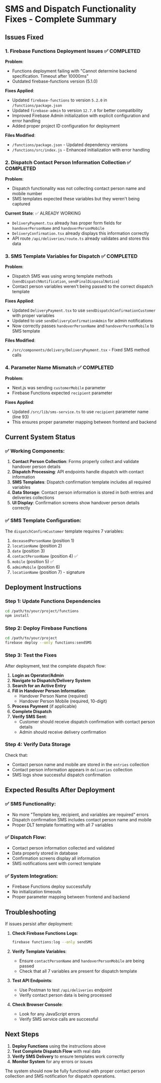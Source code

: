 # SMS and Dispatch Functionality Fixes - Complete Summary

## Issues Fixed

### 1. Firebase Functions Deployment Issues ✅ COMPLETED

**Problem**: 
- Functions deployment failing with "Cannot determine backend specification. Timeout after 10000ms"
- Outdated firebase-functions version (5.1.0)

**Fixes Applied**:
- Updated `firebase-functions` to version `5.2.0` in `/functions/package.json`
- Updated `firebase-admin` to version `12.7.0` for better compatibility
- Improved Firebase Admin initialization with explicit configuration and error handling
- Added proper project ID configuration for deployment

**Files Modified**:
- `/functions/package.json` - Updated dependency versions
- `/functions/src/index.js` - Enhanced initialization with error handling

### 2. Dispatch Contact Person Information Collection ✅ COMPLETED

**Problem**: 
- Dispatch functionality was not collecting contact person name and mobile number
- SMS templates expected these variables but they weren't being captured

**Current State**: ✅ ALREADY WORKING
- `DeliveryPayment.tsx` already has proper form fields for `handoverPersonName` and `handoverPersonMobile`
- `DeliveryConfirmation.tsx` already displays this information correctly
- API route `/api/deliveries/route.ts` already validates and stores this data

### 3. SMS Template Variables for Dispatch ✅ COMPLETED

**Problem**: 
- Dispatch SMS was using wrong template methods (`sendDispatchNotification`, `sendFinalDisposalNotice`)
- Contact person variables weren't being passed to the correct dispatch template

**Fixes Applied**:
- Updated `DeliveryPayment.tsx` to use `sendDispatchConfirmationCustomer` with proper variables
- Updated to use `sendDeliveryConfirmationAdmin` for admin notifications
- Now correctly passes `handoverPersonName` and `handoverPersonMobile` to SMS template

**Files Modified**:
- `/src/components/delivery/DeliveryPayment.tsx` - Fixed SMS method calls

### 4. Parameter Name Mismatch ✅ COMPLETED

**Problem**: 
- Next.js was sending `customerMobile` parameter
- Firebase Functions expected `recipient` parameter

**Fixes Applied**:
- Updated `/src/lib/sms-service.ts` to use `recipient` parameter name (line 93)
- This ensures proper parameter mapping between frontend and backend

## Current System Status

### ✅ Working Components:
1. **Contact Person Collection**: Forms properly collect and validate handover person details
2. **Dispatch Processing**: API endpoints handle dispatch with contact information
3. **SMS Templates**: Dispatch confirmation template includes all required variables
4. **Data Storage**: Contact person information is stored in both entries and deliveries collections
5. **UI Display**: Confirmation screens show handover person details correctly

### ✅ SMS Template Configuration:
The `dispatchConfirmCustomer` template requires 7 variables:
1. `deceasedPersonName` (position 1)
2. `locationName` (position 2) 
3. `date` (position 3)
4. `contactPersonName` (position 4) ✅
5. `mobile` (position 5) ✅
6. `adminMobile` (position 6)
7. `locationName` (position 7) - signature

## Deployment Instructions

### Step 1: Update Functions Dependencies
```bash
cd /path/to/your/project/functions
npm install
```

### Step 2: Deploy Firebase Functions
```bash
cd /path/to/your/project
firebase deploy --only functions:sendSMS
```

### Step 3: Test the Fixes
After deployment, test the complete dispatch flow:

1. **Login as Operator/Admin**
2. **Navigate to Dispatch/Delivery System**
3. **Search for an Active Entry**
4. **Fill in Handover Person Information**:
   - Handover Person Name (required)
   - Handover Person Mobile (required, 10-digit)
5. **Process Payment** (if applicable)
6. **Complete Dispatch**
7. **Verify SMS Sent**:
   - Customer should receive dispatch confirmation with contact person details
   - Admin should receive delivery confirmation

### Step 4: Verify Data Storage
Check that:
- Contact person name and mobile are stored in the `entries` collection
- Contact person information appears in `deliveries` collection
- SMS logs show successful dispatch confirmation

## Expected Results After Deployment

### ✅ SMS Functionality:
- No more "Template key, recipient, and variables are required" errors
- Dispatch confirmation SMS includes contact person name and mobile
- Proper DLT template formatting with all 7 variables

### ✅ Dispatch Flow:
- Contact person information collected and validated
- Data properly stored in database
- Confirmation screens display all information
- SMS notifications sent with correct template

### ✅ System Integration:
- Firebase Functions deploy successfully
- No initialization timeouts
- Proper parameter mapping between frontend and backend

## Troubleshooting

If issues persist after deployment:

1. **Check Firebase Functions Logs**:
   ```bash
   firebase functions:log --only sendSMS
   ```

2. **Verify Template Variables**:
   - Ensure `contactPersonName` and `handoverPersonMobile` are being passed
   - Check that all 7 variables are present for dispatch template

3. **Test API Endpoints**:
   - Use Postman to test `/api/deliveries` endpoint
   - Verify contact person data is being processed

4. **Check Browser Console**:
   - Look for any JavaScript errors
   - Verify SMS service calls are successful

## Next Steps

1. **Deploy Functions** using the instructions above
2. **Test Complete Dispatch Flow** with real data
3. **Verify SMS Delivery** to ensure templates work correctly
4. **Monitor System** for any errors or issues

The system should now be fully functional with proper contact person collection and SMS notification for dispatch operations.
